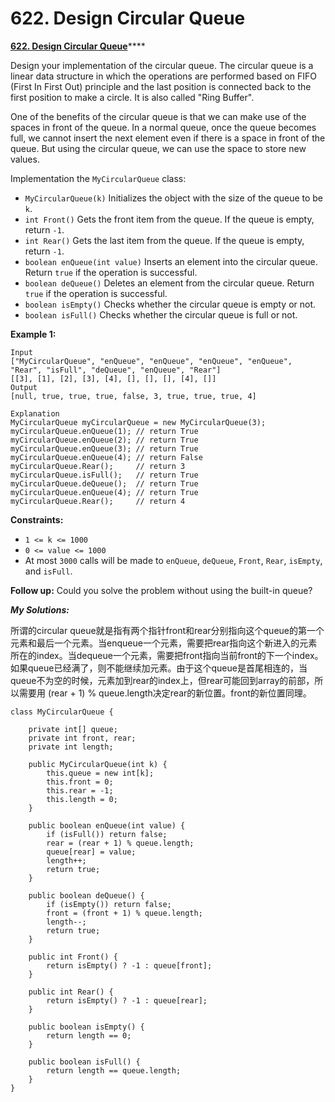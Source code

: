 # 622. Design Circular Queue

[**622. Design Circular Queue**](https://leetcode.com/problems/design-circular-queue/)\*\*\*\*

Design your implementation of the circular queue. The circular queue is a linear data structure in which the operations are performed based on FIFO \(First In First Out\) principle and the last position is connected back to the first position to make a circle. It is also called "Ring Buffer".

One of the benefits of the circular queue is that we can make use of the spaces in front of the queue. In a normal queue, once the queue becomes full, we cannot insert the next element even if there is a space in front of the queue. But using the circular queue, we can use the space to store new values.

Implementation the `MyCircularQueue` class:

* `MyCircularQueue(k)` Initializes the object with the size of the queue to be `k`.
* `int Front()` Gets the front item from the queue. If the queue is empty, return `-1`.
* `int Rear()` Gets the last item from the queue. If the queue is empty, return `-1`.
* `boolean enQueue(int value)` Inserts an element into the circular queue. Return `true` if the operation is successful.
* `boolean deQueue()` Deletes an element from the circular queue. Return `true` if the operation is successful.
* `boolean isEmpty()` Checks whether the circular queue is empty or not.
* `boolean isFull()` Checks whether the circular queue is full or not.

**Example 1:**

```text
Input
["MyCircularQueue", "enQueue", "enQueue", "enQueue", "enQueue", "Rear", "isFull", "deQueue", "enQueue", "Rear"]
[[3], [1], [2], [3], [4], [], [], [], [4], []]
Output
[null, true, true, true, false, 3, true, true, true, 4]

Explanation
MyCircularQueue myCircularQueue = new MyCircularQueue(3);
myCircularQueue.enQueue(1); // return True
myCircularQueue.enQueue(2); // return True
myCircularQueue.enQueue(3); // return True
myCircularQueue.enQueue(4); // return False
myCircularQueue.Rear();     // return 3
myCircularQueue.isFull();   // return True
myCircularQueue.deQueue();  // return True
myCircularQueue.enQueue(4); // return True
myCircularQueue.Rear();     // return 4
```

**Constraints:**

* `1 <= k <= 1000`
* `0 <= value <= 1000`
* At most `3000` calls will be made to `enQueue`, `deQueue`, `Front`, `Rear`, `isEmpty`, and `isFull`.

 **Follow up:** Could you solve the problem without using the built-in queue? 

_**My Solutions:**_

所谓的circular queue就是指有两个指针front和rear分别指向这个queue的第一个元素和最后一个元素。当enqueue一个元素，需要把rear指向这个新进入的元素所在的index。当dequeue一个元素，需要把front指向当前front的下一个index。如果queue已经满了，则不能继续加元素。由于这个queue是首尾相连的，当queue不为空的时候，元素加到rear的index上，但rear可能回到array的前部，所以需要用 \(rear + 1\) % queue.length决定rear的新位置。front的新位置同理。

```text
class MyCircularQueue {
    
    private int[] queue;
    private int front, rear;
    private int length;

    public MyCircularQueue(int k) {
        this.queue = new int[k];
        this.front = 0;
        this.rear = -1;
        this.length = 0;
    }
    
    public boolean enQueue(int value) {
        if (isFull()) return false;
        rear = (rear + 1) % queue.length;
        queue[rear] = value;
        length++;
        return true;
    }
    
    public boolean deQueue() {
        if (isEmpty()) return false;
        front = (front + 1) % queue.length;
        length--;
        return true;
    }
    
    public int Front() {
        return isEmpty() ? -1 : queue[front];
    }
    
    public int Rear() {
        return isEmpty() ? -1 : queue[rear];
    }
    
    public boolean isEmpty() {
        return length == 0;
    }
    
    public boolean isFull() {
        return length == queue.length;
    }
}
```

